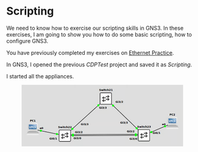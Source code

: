 # Scripting

We need to know how to exercise our scripting skills in GNS3. In these exercises, I am going to show you how to do some basic scripting, how to configure GNS3.

You have previously completed my exercises on [Ethernet Practice](https://johnoraw-education.gitbook.io/networking/ethernetpractice).

In GNS3, I opened the previous _CDPTest_ project and saved it as _Scripting_.&#x20;

I started all the appliances.

<figure><img src="../.gitbook/assets/image (1) (1) (1).png" alt=""><figcaption></figcaption></figure>
